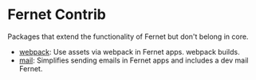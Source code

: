 # Fernet Contrib

Packages that extend the functionality of Fernet but don't belong in core.

- [webpack](webpack/): Use assets via webpack in Fernet apps.
  webpack builds.
- [mail](mail/): Simplifies sending emails in Fernet apps and includes a dev mail
  Fernet.
